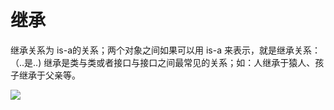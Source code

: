 # 继承
继承关系为 is-a的关系；两个对象之间如果可以用 is-a 来表示，就是继承关系：（..是..)
继承是类与类或者接口与接口之间最常见的关系；如：人继承于猿人、孩子继承于父亲等。

![](https://rawgit.com/ThinkKeep/design-patterns/master/zh/uml/image/extends.svg)
